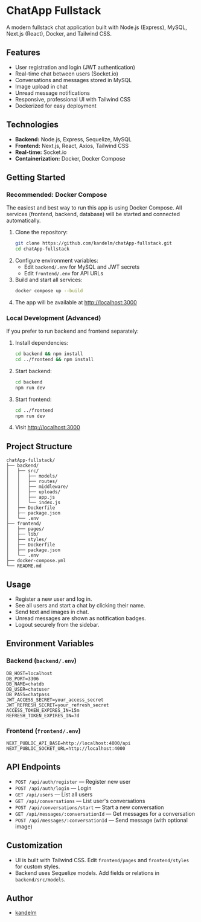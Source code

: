 # ChatApp Fullstack

A modern fullstack chat application built with Node.js (Express), MySQL, Next.js (React), Docker, and Tailwind CSS.

## Features
- User registration and login (JWT authentication)
- Real-time chat between users (Socket.io)
- Conversations and messages stored in MySQL
- Image upload in chat
- Unread message notifications
- Responsive, professional UI with Tailwind CSS
- Dockerized for easy deployment

## Technologies
- **Backend:** Node.js, Express, Sequelize, MySQL
- **Frontend:** Next.js, React, Axios, Tailwind CSS
- **Real-time:** Socket.io
- **Containerization:** Docker, Docker Compose

## Getting Started

### Recommended: Docker Compose

The easiest and best way to run this app is using Docker Compose. All services (frontend, backend, database) will be started and connected automatically.

1. Clone the repository:
   ```sh
   git clone https://github.com/kandelm/chatApp-fullstack.git
   cd chatApp-fullstack
   ```
2. Configure environment variables:
   - Edit `backend/.env` for MySQL and JWT secrets
   - Edit `frontend/.env` for API URLs
3. Build and start all services:
   ```sh
   docker compose up --build
   ```
4. The app will be available at [http://localhost:3000](http://localhost:3000)

### Local Development (Advanced)
If you prefer to run backend and frontend separately:
1. Install dependencies:
   ```sh
   cd backend && npm install
   cd ../frontend && npm install
   ```
2. Start backend:
   ```sh
   cd backend
   npm run dev
   ```
3. Start frontend:
   ```sh
   cd ../frontend
   npm run dev
   ```
4. Visit [http://localhost:3000](http://localhost:3000)

## Project Structure
```
chatApp-fullstack/
├── backend/
│   ├── src/
│   │   ├── models/
│   │   ├── routes/
│   │   ├── middleware/
│   │   ├── uploads/
│   │   ├── app.js
│   │   └── index.js
│   ├── Dockerfile
│   ├── package.json
│   └── .env
├── frontend/
│   ├── pages/
│   ├── lib/
│   ├── styles/
│   ├── Dockerfile
│   ├── package.json
│   └── .env
├── docker-compose.yml
└── README.md
```

## Usage
- Register a new user and log in.
- See all users and start a chat by clicking their name.
- Send text and images in chat.
- Unread messages are shown as notification badges.
- Logout securely from the sidebar.

## Environment Variables
### Backend (`backend/.env`)
```
DB_HOST=localhost
DB_PORT=3306
DB_NAME=chatdb
DB_USER=chatuser
DB_PASS=chatpass
JWT_ACCESS_SECRET=your_access_secret
JWT_REFRESH_SECRET=your_refresh_secret
ACCESS_TOKEN_EXPIRES_IN=15m
REFRESH_TOKEN_EXPIRES_IN=7d
```
### Frontend (`frontend/.env`)
```
NEXT_PUBLIC_API_BASE=http://localhost:4000/api
NEXT_PUBLIC_SOCKET_URL=http://localhost:4000
```

## API Endpoints
- `POST /api/auth/register` — Register new user
- `POST /api/auth/login` — Login
- `GET /api/users` — List all users
- `GET /api/conversations` — List user's conversations
- `POST /api/conversations/start` — Start a new conversation
- `GET /api/messages/:conversationId` — Get messages for a conversation
- `POST /api/messages/:conversationId` — Send message (with optional image)

## Customization
- UI is built with Tailwind CSS. Edit `frontend/pages` and `frontend/styles` for custom styles.
- Backend uses Sequelize models. Add fields or relations in `backend/src/models`.


## Author
- [kandelm](https://github.com/kandelm)
